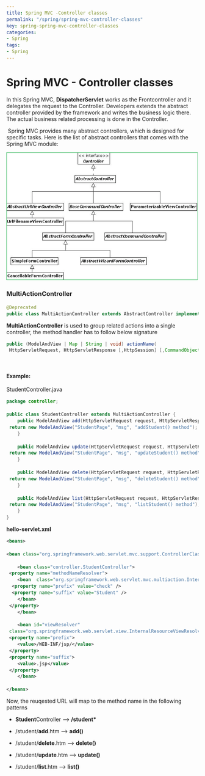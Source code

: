 ```yaml
---
title: Spring MVC -Controller classes
permalink: "/spring/spring-mvc-controller-classes"
key: spring-spring-mvc-controller-classes
categories:
- Spring
tags:
- Spring
---
```


Spring MVC - Controller classes
=================================

In this Spring MVC, **DispatcherServlet** works as the Frontcontroller and it
delegates the request to the Controller. Developers extends the abstract
controller provided by the framework and writes the business logic there. The
actual business related processing is done in the Controller.

 Spring MVC provides many abstract controllers, which is designed for specific
tasks. Here is the list of abstract controllers that comes with the Spring MVC
module:

![E:\\Users\\satyacodes\\Pictures\\12.png](media/1014d8a99f20e7008921c44aec3fde2f.png)

### MultiActionController
```java
@Deprecated
public class MultiActionController extends AbstractController implements LastModified
```


**MultiActionController** is used to group related actions into a single
controller, the method handler has to follow below signature
```java
public (ModelAndView | Map | String | void) actionName(
 HttpServletRequest, HttpServletResponse [,HttpSession] [,CommandObject]);
```

<br>


#### Example: 
StudentController.java
```java
package controller;

public class StudentController extends MultiActionController {
	public ModelAndView add(HttpServletRequest request, HttpServletResponse response) throws Exception {
 return new ModelAndView("StudentPage", "msg", "addStudent() method");
	}

	public ModelAndView update(HttpServletRequest request, HttpServletResponse response) throws Exception {
 return new ModelAndView("StudentPage", "msg", "updateStudent() method");
	}

	public ModelAndView delete(HttpServletRequest request, HttpServletResponse response) throws Exception {
 return new ModelAndView("StudentPage", "msg", "deleteStudent() method");
	}

	public ModelAndView list(HttpServletRequest request, HttpServletResponse response) throws Exception {
 return new ModelAndView("StudentPage", "msg", "listStudent() method");
	}
}
```



**hello-servlet.xml**
```xml
<beans>

<bean class="org.springframework.web.servlet.mvc.support.ControllerClassNameHandlerMapping"/>

	<bean class="controller.StudentController">
 <property name="methodNameResolver">
 	<bean  class="org.springframework.web.servlet.mvc.multiaction.InternalPathMethodNameResolver">
  <property name="prefix" value="check" />
  <property name="suffix" value="Student" />
 	</bean>
 </property>
	</bean>

	<bean id="viewResolver"
 class="org.springframework.web.servlet.view.InternalResourceViewResolver">
 <property name="prefix">
 	<value>/WEB-INF/jsp/</value>
 </property>
 <property name="suffix">
 	<value>.jsp</value>
 </property>
	</bean>

</beans>
```

Now, the reuqested URL will map to the method name in the following patterns

-   **Student**Controller –> **/student\***

-   /student/**add**.htm –> **add()**

-   /student/**delete**.htm –> **delete()**

-   /student/**update**.htm –> **update()**

-   /student/**list**.htm –> **list()**
